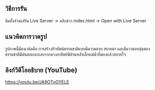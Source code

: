 ## วิธีการรัน
ติดตั้งส่วนเสริม Live Server → คลิกขวา index.html → Open with Live Server

## แนวคิดการวาดรูป
รูปภาพนี้มีแนวคิดคือ การสร้างทิวทัศน์ธรรมชาติแบบมีความสงบ สบายตา และมีความอบอุ่นของธรรมชาติมีฝนตกเเละเเสงจากดวงอาทิตย์มีบ้านหลังเล็กเเม่น้ำที่มองเเล้วสบายใจ

## ลิงก์วิดีโออธิบาย (YouTube)
https://youtu.be/JA9OTvGYELE